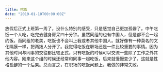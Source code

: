 ```yaml
---
title: 吃饭
date: "2019-01-10T00:00:00Z"
---
```


放假后正式上班第一周了，没什么特别的感受，只是感觉自己更加孤僻了。中午吃饭一个人吃，吃完去健身房呆四十分钟。虽然同组的也有中国人，但是都不会一起约饭。而同组的老美，吃饭也不会叫上我或者其他中国人。就好像有一种莫名的文化隔膜一样，把两拨人分开了。我觉得吃饭在职场还是一件比较重要的事情。因为其他时间与同事的交往都比较正式，只有吃饭的时候可以交流一些除了工作之外其他内容。刚来这个组的时候还经常和同事一起吃饭，后来就慢慢变少了。这就是性格孤僻的一个后果。总而言之，在职场的吃饭问题上，我做的非常失败。
